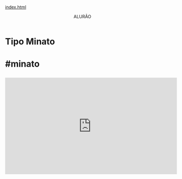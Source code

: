[index.html](https://github.com/user-attachments/files/22006083/index.html)
<body>

<header>ALURÃO</header>


<h1>Tipo Minato <h1>
</p>#minato</p>



<iframe width="560" height="315" src="https://www.youtube.com/embed/IaRYwEECq-E?si=4gM_ZfhoGPvFYweI" title="YouTube video player" frameborder="0" allow="accelerometer; autoplay; clipboard-write; encrypted-media; gyroscope; picture-in-picture; web-share" referrerpolicy="strict-origin-when-cross-origin" allowfullscreen></iframe>



<body>
